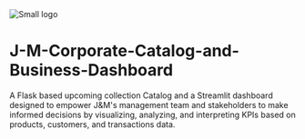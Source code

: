 <img src="J-M-Corporate-Catalog-and-Business-Dashboard/demos_and_images/small_logo.png" alt="Small logo" style="display:block;margin:auto;">

# J-M-Corporate-Catalog-and-Business-Dashboard
A Flask based upcoming collection Catalog and a Streamlit dashboard designed to empower J&amp;M's management team and stakeholders to make informed decisions by visualizing, analyzing, and interpreting KPIs based on products, customers, and transactions data.
